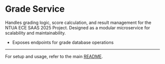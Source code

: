 # Grade Service

Handles grading logic, score calculation, and result management for the NTUA ECE SAAS 2025 Project. Designed as a modular microservice for scalability and maintainability.

- Exposes endpoints for grade database operations

---

For setup and usage, refer to the main [README](../README.md).
